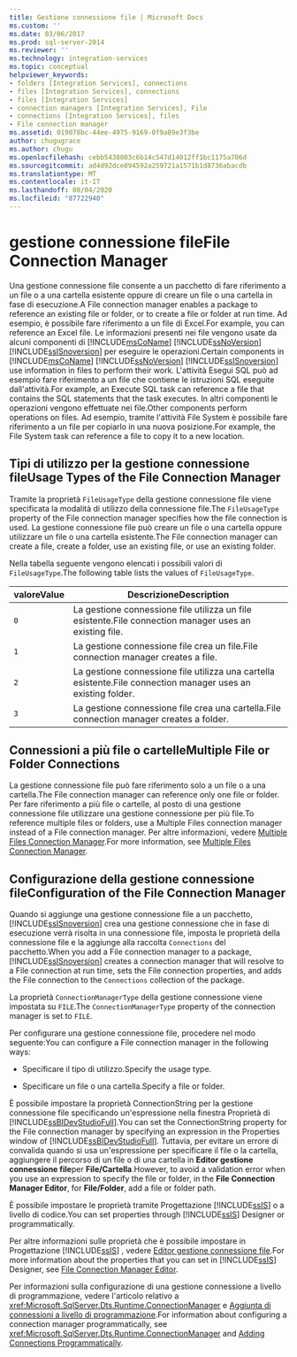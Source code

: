 ```yaml
---
title: Gestione connessione file | Microsoft Docs
ms.custom: ''
ms.date: 03/06/2017
ms.prod: sql-server-2014
ms.reviewer: ''
ms.technology: integration-services
ms.topic: conceptual
helpviewer_keywords:
- folders [Integration Services], connections
- files [Integration Services], connections
- files [Integration Services]
- connection managers [Integration Services], File
- connections [Integration Services], files
- File connection manager
ms.assetid: 019078bc-44ee-4975-9169-0f9a89e3f3be
author: chugugrace
ms.author: chugu
ms.openlocfilehash: cebb5438003c6b14c547d14012ff1bc1175a706d
ms.sourcegitcommit: ad4d92dce894592a259721a1571b1d8736abacdb
ms.translationtype: MT
ms.contentlocale: it-IT
ms.lasthandoff: 08/04/2020
ms.locfileid: "87722940"
---
```

# <a name="file-connection-manager"></a><span data-ttu-id="26792-102">gestione connessione file</span><span class="sxs-lookup"><span data-stu-id="26792-102">File Connection Manager</span></span>
  <span data-ttu-id="26792-103">Una gestione connessione file consente a un pacchetto di fare riferimento a un file o a una cartella esistente oppure di creare un file o una cartella in fase di esecuzione.</span><span class="sxs-lookup"><span data-stu-id="26792-103">A File connection manager enables a package to reference an existing file or folder, or to create a file or folder at run time.</span></span> <span data-ttu-id="26792-104">Ad esempio, è possibile fare riferimento a un file di Excel.</span><span class="sxs-lookup"><span data-stu-id="26792-104">For example, you can reference an Excel file.</span></span> <span data-ttu-id="26792-105">Le informazioni presenti nei file vengono usate da alcuni componenti di [!INCLUDE[msCoName](../../includes/msconame-md.md)] [!INCLUDE[ssNoVersion](../../includes/ssnoversion-md.md)] [!INCLUDE[ssISnoversion](../../includes/ssisnoversion-md.md)] per eseguire le operazioni.</span><span class="sxs-lookup"><span data-stu-id="26792-105">Certain components in [!INCLUDE[msCoName](../../includes/msconame-md.md)] [!INCLUDE[ssNoVersion](../../includes/ssnoversion-md.md)] [!INCLUDE[ssISnoversion](../../includes/ssisnoversion-md.md)] use information in files to perform their work.</span></span> <span data-ttu-id="26792-106">L'attività Esegui SQL può ad esempio fare riferimento a un file che contiene le istruzioni SQL eseguite dall'attività.</span><span class="sxs-lookup"><span data-stu-id="26792-106">For example, an Execute SQL task can reference a file that contains the SQL statements that the task executes.</span></span> <span data-ttu-id="26792-107">In altri componenti le operazioni vengono effettuate nei file.</span><span class="sxs-lookup"><span data-stu-id="26792-107">Other components perform operations on files.</span></span> <span data-ttu-id="26792-108">Ad esempio, tramite l'attività File System è possibile fare riferimento a un file per copiarlo in una nuova posizione.</span><span class="sxs-lookup"><span data-stu-id="26792-108">For example, the File System task can reference a file to copy it to a new location.</span></span>  
  
## <a name="usage-types-of-the-file-connection-manager"></a><span data-ttu-id="26792-109">Tipi di utilizzo per la gestione connessione file</span><span class="sxs-lookup"><span data-stu-id="26792-109">Usage Types of the File Connection Manager</span></span>  
 <span data-ttu-id="26792-110">Tramite la proprietà `FileUsageType` della gestione connessione file viene specificata la modalità di utilizzo della connessione file.</span><span class="sxs-lookup"><span data-stu-id="26792-110">The `FileUsageType` property of the File connection manager specifies how the file connection is used.</span></span> <span data-ttu-id="26792-111">La gestione connessione file può creare un file o una cartella oppure utilizzare un file o una cartella esistente.</span><span class="sxs-lookup"><span data-stu-id="26792-111">The File connection manager can create a file, create a folder, use an existing file, or use an existing folder.</span></span>  
  
 <span data-ttu-id="26792-112">Nella tabella seguente vengono elencati i possibili valori di `FileUsageType`.</span><span class="sxs-lookup"><span data-stu-id="26792-112">The following table lists the values of `FileUsageType`.</span></span>  
  
|<span data-ttu-id="26792-113">valore</span><span class="sxs-lookup"><span data-stu-id="26792-113">Value</span></span>|<span data-ttu-id="26792-114">Descrizione</span><span class="sxs-lookup"><span data-stu-id="26792-114">Description</span></span>|  
|-----------|-----------------|  
|`0`|<span data-ttu-id="26792-115">La gestione connessione file utilizza un file esistente.</span><span class="sxs-lookup"><span data-stu-id="26792-115">File connection manager uses an existing file.</span></span>|  
|`1`|<span data-ttu-id="26792-116">La gestione connessione file crea un file.</span><span class="sxs-lookup"><span data-stu-id="26792-116">File connection manager creates a file.</span></span>|  
|`2`|<span data-ttu-id="26792-117">La gestione connessione file utilizza una cartella esistente.</span><span class="sxs-lookup"><span data-stu-id="26792-117">File connection manager uses an existing folder.</span></span>|  
|`3`|<span data-ttu-id="26792-118">La gestione connessione file crea una cartella.</span><span class="sxs-lookup"><span data-stu-id="26792-118">File connection manager creates a folder.</span></span>|  
  
## <a name="multiple-file-or-folder-connections"></a><span data-ttu-id="26792-119">Connessioni a più file o cartelle</span><span class="sxs-lookup"><span data-stu-id="26792-119">Multiple File or Folder Connections</span></span>  
 <span data-ttu-id="26792-120">La gestione connessione file può fare riferimento solo a un file o a una cartella.</span><span class="sxs-lookup"><span data-stu-id="26792-120">The File connection manager can reference only one file or folder.</span></span> <span data-ttu-id="26792-121">Per fare riferimento a più file o cartelle, al posto di una gestione connessione file utilizzare una gestione connessione per più file.</span><span class="sxs-lookup"><span data-stu-id="26792-121">To reference multiple files or folders, use a Multiple Files connection manager instead of a File connection manager.</span></span> <span data-ttu-id="26792-122">Per altre informazioni, vedere [Multiple Files Connection Manager](multiple-files-connection-manager.md).</span><span class="sxs-lookup"><span data-stu-id="26792-122">For more information, see [Multiple Files Connection Manager](multiple-files-connection-manager.md).</span></span>  
  
## <a name="configuration-of-the-file-connection-manager"></a><span data-ttu-id="26792-123">Configurazione della gestione connessione file</span><span class="sxs-lookup"><span data-stu-id="26792-123">Configuration of the File Connection Manager</span></span>  
 <span data-ttu-id="26792-124">Quando si aggiunge una gestione connessione file a un pacchetto, [!INCLUDE[ssISnoversion](../../includes/ssisnoversion-md.md)] crea una gestione connessione che in fase di esecuzione verrà risolta in una connessione file, imposta le proprietà della connessione file e la aggiunge alla raccolta `Connections` del pacchetto.</span><span class="sxs-lookup"><span data-stu-id="26792-124">When you add a File connection manager to a package, [!INCLUDE[ssISnoversion](../../includes/ssisnoversion-md.md)] creates a connection manager that will resolve to a File connection at run time, sets the File connection properties, and adds the File connection to the `Connections` collection of the package.</span></span>  
  
 <span data-ttu-id="26792-125">La proprietà `ConnectionManagerType` della gestione connessione viene impostata su `FILE`.</span><span class="sxs-lookup"><span data-stu-id="26792-125">The `ConnectionManagerType` property of the connection manager is set to `FILE`.</span></span>  
  
 <span data-ttu-id="26792-126">Per configurare una gestione connessione file, procedere nel modo seguente:</span><span class="sxs-lookup"><span data-stu-id="26792-126">You can configure a File connection manager in the following ways:</span></span>  
  
-   <span data-ttu-id="26792-127">Specificare il tipo di utilizzo.</span><span class="sxs-lookup"><span data-stu-id="26792-127">Specify the usage type.</span></span>  
  
-   <span data-ttu-id="26792-128">Specificare un file o una cartella.</span><span class="sxs-lookup"><span data-stu-id="26792-128">Specify a file or folder.</span></span>  
  
 <span data-ttu-id="26792-129">È possibile impostare la proprietà ConnectionString per la gestione connessione file specificando un'espressione nella finestra Proprietà di [!INCLUDE[ssBIDevStudioFull](../../includes/ssbidevstudiofull-md.md)].</span><span class="sxs-lookup"><span data-stu-id="26792-129">You can set the ConnectionString property for the File connection manager by specifying an expression in the Properties window of [!INCLUDE[ssBIDevStudioFull](../../includes/ssbidevstudiofull-md.md)].</span></span> <span data-ttu-id="26792-130">Tuttavia, per evitare un errore di convalida quando si usa un'espressione per specificare il file o la cartella, aggiungere il percorso di un file o di una cartella in **Editor gestione connessione file**per **File/Cartella**.</span><span class="sxs-lookup"><span data-stu-id="26792-130">However, to avoid a validation error when you use an expression to specify the file or folder, in the **File Connection Manager Editor**, for **File/Folder**, add a file or folder path.</span></span>  
  
 <span data-ttu-id="26792-131">È possibile impostare le proprietà tramite Progettazione [!INCLUDE[ssIS](../../includes/ssis-md.md)] o a livello di codice.</span><span class="sxs-lookup"><span data-stu-id="26792-131">You can set properties through [!INCLUDE[ssIS](../../includes/ssis-md.md)] Designer or programmatically.</span></span>  
  
 <span data-ttu-id="26792-132">Per altre informazioni sulle proprietà che è possibile impostare in Progettazione [!INCLUDE[ssIS](../../includes/ssis-md.md)] , vedere [Editor gestione connessione file](../file-connection-manager-editor.md).</span><span class="sxs-lookup"><span data-stu-id="26792-132">For more information about the properties that you can set in [!INCLUDE[ssIS](../../includes/ssis-md.md)] Designer, see [File Connection Manager Editor](../file-connection-manager-editor.md).</span></span>  
  
 <span data-ttu-id="26792-133">Per informazioni sulla configurazione di una gestione connessione a livello di programmazione, vedere l'articolo relativo a <xref:Microsoft.SqlServer.Dts.Runtime.ConnectionManager> e [Aggiunta di connessioni a livello di programmazione](../building-packages-programmatically/adding-connections-programmatically.md).</span><span class="sxs-lookup"><span data-stu-id="26792-133">For information about configuring a connection manager programmatically, see <xref:Microsoft.SqlServer.Dts.Runtime.ConnectionManager> and [Adding Connections Programmatically](../building-packages-programmatically/adding-connections-programmatically.md).</span></span>  
  
  
